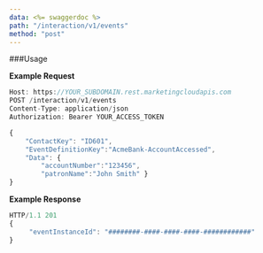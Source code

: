 ```yaml
---
data: <%= swaggerdoc %>
path: "/interaction/v1/events"
method: "post"
---
```


###Usage


**Example Request**

```js
Host: https://YOUR_SUBDOMAIN.rest.marketingcloudapis.com
POST /interaction/v1/events
Content-Type: application/json
Authorization: Bearer YOUR_ACCESS_TOKEN

{
    "ContactKey": "ID601",
	"EventDefinitionKey":"AcmeBank-AccountAccessed",
	"Data": {
	    "accountNumber":"123456",
	    "patronName":"John Smith" }
}
```

**Example Response**
```js
HTTP/1.1 201
{
     "eventInstanceId": "########-####-####-####-############"
}
```
